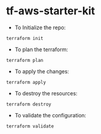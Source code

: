 # tf-aws-starter-kit

- To Initialize the repo:

```
terraform init
```

- To plan the terraform:

```
terraform plan
```

- To apply the changes:

```
terraform apply
```

- To destroy the resources:

```
terraform destroy
```

- To validate the configuration:

```
terraform validate
```
